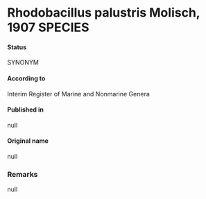 # Rhodobacillus palustris Molisch, 1907 SPECIES

#### Status
SYNONYM

#### According to
Interim Register of Marine and Nonmarine Genera

#### Published in
null

#### Original name
null

### Remarks
null